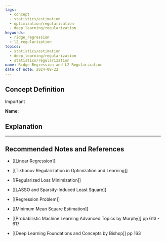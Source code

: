 ```yaml
---
tags:
  - concept
  - statistics/estimation
  - optimization/regularization
  - deep_learning/regularization
keywords:
  - ridge_regression
  - l2_regularization
topics:
  - statistics/estimation
  - deep_learning/regularization
  - statistics/regularization
name: Ridge Regression and L2 Regularization
date of note: 2024-08-22
---
```


## Concept Definition

>[!important]
>**Name**: 



## Explanation





-----------
##  Recommended Notes and References


- [[Linear Regression]]
- [[Tikhonov Regularization in Optimization and Learning]]
- [[Regularized Loss Minimization]]

- [[LASSO and Sparsity-Induced Least Square]]

- [[Regression Problem]]
- [[Minimum Mean Square Estimation]]


- [[Probabilistic Machine Learning Advanced Topics by Murphy]] pp 613 - 617
- [[Deep Learning Foundations and Concepts by Bishop]] pp 163